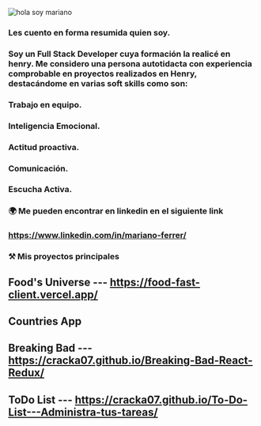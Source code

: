 


![hola soy mariano](https://user-images.githubusercontent.com/39442992/177273607-d4a68e91-d293-490c-9ce6-e8d3046e0556.png)


### Les cuento en forma resumida quien soy. 
### Soy un Full Stack Developer cuya formación la realicé en henry. Me considero una persona autotidacta con experiencia comprobable en proyectos realizados en Henry, destacándome en varias soft skills como son:
### Trabajo en equipo.
### Inteligencia Emocional.
### Actitud proactiva.
### Comunicación.
### Escucha Activa.




### 🌍 Me pueden encontrar en linkedin en el siguiente link
### https://www.linkedin.com/in/mariano-ferrer/

### ⚒️ Mis proyectos principales

## Food's Universe --- https://food-fast-client.vercel.app/
## Countries App 
## Breaking Bad  --- https://cracka07.github.io/Breaking-Bad-React-Redux/
## ToDo List  --- https://cracka07.github.io/To-Do-List---Administra-tus-tareas/
